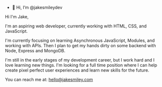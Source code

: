 - 👋 Hi, I’m @jakesmileydev
 
Hi I'm Jake,

I'm an aspiring web developer, currently working with HTML, CSS, and JavaScript.

I'm currently focusing on learning Asynchronous JavaScript, Modules, and working with APIs.
Then I plan to get my hands dirty on some backend with Node, Express and MongoDB.

I'm still in the early stages of my development career, but I work hard and I love learning new things. I'm looking for a full time position where I can help create pixel perfect user experiences and learn new skills for the future.

You can reach me at: hello@jakesmiley.com



<!---
jakesmileydev/jakesmileydev is a ✨ special ✨ repository because its `README.md` (this file) appears on your GitHub profile.
You can click the Preview link to take a look at your changes.
--->
